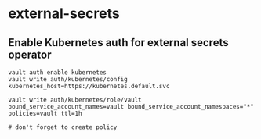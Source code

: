 # external-secrets

## Enable Kubernetes auth for external secrets operator

    vault auth enable kubernetes
    vault write auth/kubernetes/config kubernetes_host=https://kubernetes.default.svc

    vault write auth/kubernetes/role/vault bound_service_account_names=vault bound_service_account_namespaces="*"
    policies=vault ttl=1h

    # don't forget to create policy

